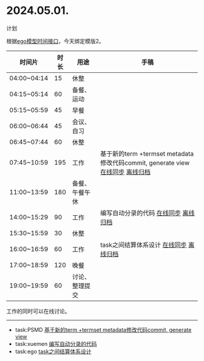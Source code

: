 # 2024.05.01.
计划  

根据[ego模型时间接口](https://gitee.com/hyg/blog/blob/master/timeflow.md)，今天绑定模版2。

| 时间片 | 时长 | 用途 | 手稿 |  
| --- | --- | --- | --- |  
| 04:00~04:14 | 15 | 休整 |  |  
| 04:15~05:14 | 60 | 备餐、运动 |  |  
| 05:15~05:59 | 45 | 早餐 |  |  
| 06:00~06:44 | 45 | 会议、自习 |  |  
| 06:45~07:44 | 60 | 休整 |  |  
| 07:45~10:59 | 195 | 工作 | 基于新的term +termset metadata修改代码commit, generate view  [在线同步](http://simp.ly/p/3GXNTh) [离线归档](../../draft/2024/05/20240501074500.md) |  
| 11:00~13:59 | 180 | 备餐、午餐午休 |  |  
| 14:00~15:29 | 90 | 工作 | 编写自动分录的代码  [在线同步](http://simp.ly/p/lsBYG9) [离线归档](../../draft/2024/05/20240501140000.md) |  
| 15:30~15:59 | 30 | 休整 |  |  
| 16:00~16:59 | 60 | 工作 | task之间结算体系设计  [在线同步](http://simp.ly/p/MpcbHD) [离线归档](../../draft/2024/05/20240501160000.md) |  
| 17:00~18:59 | 120 | 晚餐 |  |  
| 19:00~19:59 | 60 | 讨论、整理提交 |  |  

工作的同时可以在线讨论。

---

- task:PSMD  [基于新的term +termset metadata修改代码commit, generate view](../../../draft/2024/05/20240501074500.md)
- task:xuemen  [编写自动分录的代码](../../../draft/2024/05/20240501140000.md)
- task:ego  [task之间结算体系设计](../../../draft/2024/05/20240501160000.md)
